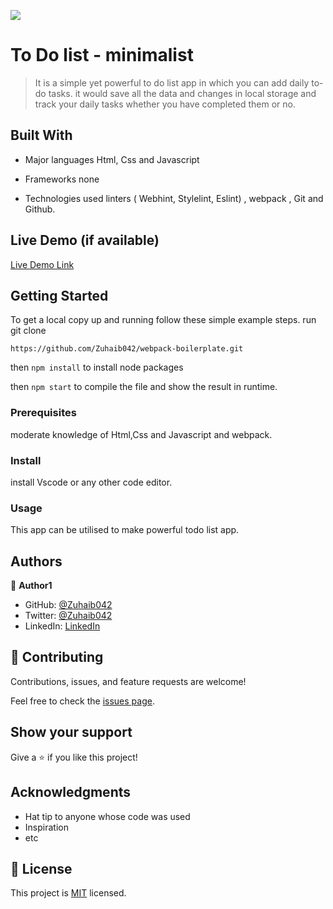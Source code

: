 ![](https://img.shields.io/badge/Microverse-blueviolet)

# To Do list - minimalist

> It is a simple yet powerful to do list app in which you can add daily to-do tasks. it would save all the data and changes in local storage and track your daily tasks whether you have completed them or no.

## Built With

- Major languages
  Html, Css and Javascript

- Frameworks
  none

- Technologies used
  linters ( Webhint, Stylelint, Eslint) , webpack , Git and Github.

## Live Demo (if available)

[Live Demo Link](https://zuhaib042.github.io/toDoList-minimalist/)

## Getting Started

To get a local copy up and running follow these simple example steps.
run git clone

`https://github.com/Zuhaib042/webpack-boilerplate.git`

then `npm install` to install node packages

then `npm start` to compile the file and show the result in runtime.

### Prerequisites

moderate knowledge of Html,Css and Javascript and webpack.

### Install

install Vscode or any other code editor.

### Usage

This app can be utilised to make powerful todo list app.

## Authors

👤 **Author1**

- GitHub: [@Zuhaib042](https://github.com/Zuhaib042)
- Twitter: [@Zuhaib042](https://twitter.com/Zuhaib042)
- LinkedIn: [LinkedIn](https://linkedin.com/in/linkedinhandle)

## 🤝 Contributing

Contributions, issues, and feature requests are welcome!

Feel free to check the [issues page](../../issues/).

## Show your support

Give a ⭐️ if you like this project!

## Acknowledgments

- Hat tip to anyone whose code was used
- Inspiration
- etc

## 📝 License

This project is [MIT](./LICENSE) licensed.
